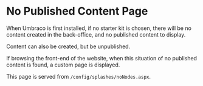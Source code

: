 # No Published Content Page

When Umbraco is first installed, if no starter kit is chosen, there will be no content created in the back-office, and no published content to display.

Content can also be created, but be unpublished.

If browsing the front-end of the website, when this situation of no published content is found, a custom page is displayed.

This page is served from `/config/splashes/noNodes.aspx`.